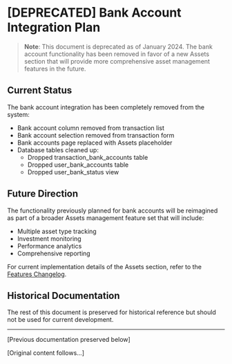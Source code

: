 # [DEPRECATED] Bank Account Integration Plan

> **Note**: This document is deprecated as of January 2024. The bank account functionality has been removed in favor of a new Assets section that will provide more comprehensive asset management features in the future.

## Current Status

The bank account integration has been completely removed from the system:
- Bank account column removed from transaction list
- Bank account selection removed from transaction form
- Bank accounts page replaced with Assets placeholder
- Database tables cleaned up:
  * Dropped transaction_bank_accounts table
  * Dropped user_bank_accounts table
  * Dropped user_bank_status view

## Future Direction

The functionality previously planned for bank accounts will be reimagined as part of a broader Assets management feature set that will include:
- Multiple asset type tracking
- Investment monitoring
- Performance analytics
- Comprehensive reporting

For current implementation details of the Assets section, refer to the [Features Changelog](./features-changelog.md#assets-section-updates-january-2024).

## Historical Documentation

The rest of this document is preserved for historical reference but should not be used for current development.

---

[Previous documentation preserved below]

[Original content follows...]
